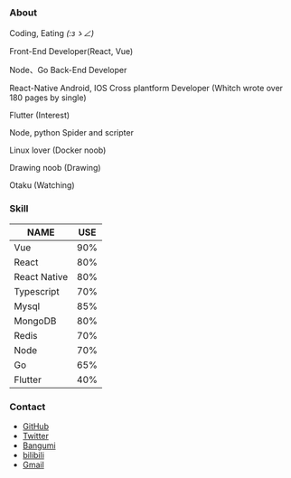 ### About

Coding, Eating _(:зゝ∠)_ 


Front-End Developer(React, Vue)

Node、Go Back-End Developer

React-Native Android, IOS Cross plantform Developer (Whitch wrote over 180 pages by single)

Flutter (Interest)

Node, python Spider and scripter

Linux lover (Docker noob)

Drawing noob (Drawing)

Otaku (Watching)



### Skill

NAME | USE 
|----|------|
Vue     | 90%
React   | 80%
React Native| 80%
Typescript| 70%
Mysql   | 85%
MongoDB | 80%
Redis   | 70%
Node    | 70%
Go      | 65%
Flutter | 40%


### Contact

* [GitHub](https://github.com/Beats0)
* [Twitter](https://twitter.com/Beats0Ling)
* [Bangumi](https://bangumi.tv/user/beats0)
* [bilibili](https://space.bilibili.com/598848)
* [Gmail](mailto:Beats01998@gmail.com)
